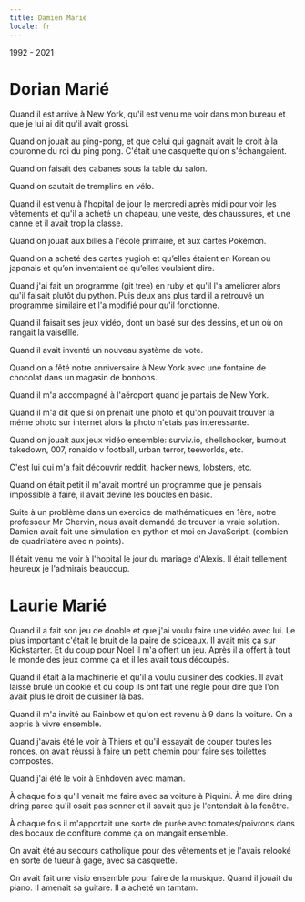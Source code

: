 ```yaml
---
title: Damien Marié
locale: fr
---
```


1992 - 2021

# Dorian Marié

Quand il est arrivé à New York, qu'il est venu me voir dans mon bureau et que je lui ai dit qu'il avait grossi.

Quand on jouait au ping-pong, et que celui qui gagnait avait le droit à la couronne du roi du ping pong. C'était une casquette qu'on s'échangaient.

Quand on faisait des cabanes sous la table du salon.

Quand on sautait de tremplins en vélo.

Quand il est venu à l'hopital de jour le mercredi après midi pour voir les vêtements et qu'il a acheté un chapeau, une veste, des chaussures, et une canne et il avait trop la classe.

Quand on jouait aux billes à l'école primaire, et aux cartes Pokémon.

Quand on a acheté des cartes yugioh et qu’elles étaient en Korean ou japonais et qu’on inventaient ce qu’elles voulaient dire.

Quand j'ai fait un programme (git tree) en ruby et qu'il l'a améliorer alors qu'il faisait plutôt du python. Puis deux ans plus tard il a retrouvé un programme similaire et l'a modifié pour qu'il fonctionne.

Quand il faisait ses jeux vidéo, dont un basé sur des dessins, et un où on rangait la vaisellle.

Quand il avait inventé un nouveau système de vote.

Quand on a fêté notre anniversaire à New York avec une fontaine de chocolat dans un magasin de bonbons.

Quand il m'a accompagné à l'aéroport quand je partais de New York.

Quand il m'a dit que si on prenait une photo et qu'on pouvait trouver la méme photo sur internet alors la photo n'etais pas interessante.

Quand on jouait aux jeux vidéo ensemble: surviv.io, shellshocker, burnout takedown, 007, ronaldo v football, urban terror, teeworlds, etc.

C'est lui qui m'a fait découvrir reddit, hacker news, lobsters, etc.

Quand on était petit il m'avait montré un programme que je pensais impossible à faire, il avait devine les boucles en basic.

Suite à un problème dans un exercice de mathématiques en 1ère, notre professeur Mr Chervin, nous avait demandé de trouver la vraie solution. Damien avait fait une simulation en python et moi en JavaScript. (combien de quadrilatère avec n points).

Il était venu me voir à l'hopital le jour du mariage d'Alexis. Il était tellement heureux je l'admirais beaucoup.

# Laurie Marié

Quand il a fait son jeu de dooble et que j'ai voulu faire une vidéo avec lui. Le plus important c'était le bruit de la paire de sciceaux. Il avait mis ça sur Kickstarter. Et du coup pour Noel il m'a offert un jeu. Après il a offert à tout le monde des jeux comme ça et il les avait tous découpés.

Quand il était à la machinerie et qu'il a voulu cuisiner des cookies. Il avait laissé brulé un cookie et du coup ils ont fait une règle pour dire que l'on avait plus le droit de cuisiner là bas.

Quand il m'a invité au Rainbow et qu'on est revenu à 9 dans la voiture. On a appris à vivre ensemble.

Quand j'avais été le voir à Thiers et qu'il essayait de couper toutes les ronces, on avait réussi à faire un petit chemin pour faire ses toilettes compostes.

Quand j'ai été le voir à Enhdoven avec maman.

À chaque fois qu'il venait me faire avec sa voiture à Piquini. À me dire dring dring parce qu'il osait pas sonner et il savait que je l'entendait à la fenêtre.

À chaque fois il m'apportait une sorte de purée avec tomates/poivrons dans des bocaux de confiture comme ça on mangait ensemble.

On avait été au secours catholique pour des vêtements et je l'avais relooké en sorte de tueur à gage, avec sa casquette.

On avait fait une visio ensemble pour faire de la musique. Quand il jouait du piano. Il amenait sa guitare. Il a acheté un tamtam.
